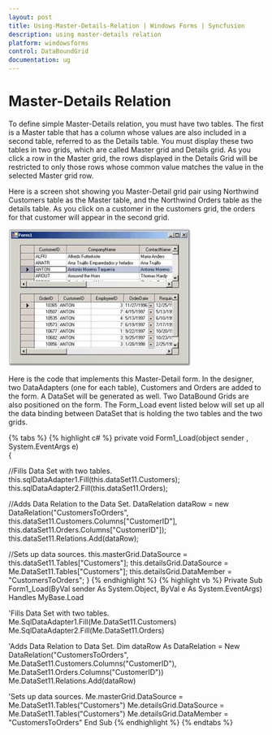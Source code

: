 ```yaml
---
layout: post
title: Using-Master-Details-Relation | Windows Forms | Syncfusion
description: using master-details relation
platform: windowsforms
control: DataBoundGrid
documentation: ug
---
```


# Master-Details Relation

To define simple Master-Details relation, you must have two tables. The first is a Master table that has a column whose values are also included in a second table, referred to as the Details table. You must display these two tables in two grids, which are called Master grid and Details grid. As you click a row in the Master grid, the rows displayed in the Details Grid will be restricted to only those rows whose common value matches the value in the selected Master grid row. 

Here is a screen shot showing you Master-Detail grid pair using Northwind Customers table as the Master table, and the Northwind Orders table as the details table. As you click on a customer in the customers grid, the orders for that customer will appear in the second grid.

![](Using-Master-Details-Relation_images/Using-Master-Details-Relation_img1.jpeg) 





Here is the code that implements this Master-Detail form. In the designer, two DataAdapters (one for each table), Customers and Orders are added to the form. A DataSet will be generated as well. Two DataBound Grids are also positioned on the form. The Form_Load event listed below will set up all the data binding between DataSet that is holding the two tables and the two grids. 

{% tabs %}
{% highlight c# %}
private void Form1_Load(object sender , System.EventArgs e)  
{

//Fills Data Set with two tables.
    this.sqlDataAdapter1.Fill(this.dataSet11.Customers);
    this.sqlDataAdapter2.Fill(this.dataSet11.Orders);

//Adds Data Relation to the Data Set.
    DataRelation dataRow  = new DataRelation("CustomersToOrders", this.dataSet11.Customers.Columns["CustomerID"],
    this.dataSet11.Orders.Columns["CustomerID"]);
    this.dataSet11.Relations.Add(dataRow);

//Sets up data sources.
    this.masterGrid.DataSource = this.dataSet11.Tables["Customers"];
    this.detailsGrid.DataSource = Me.DataSet11.Tables["Customers"];
    this.detailsGrid.DataMember = "CustomersToOrders";
}
{% endhighlight  %}
{% highlight vb %}
Private Sub Form1_Load(ByVal sender As System.Object, ByVal e As System.EventArgs) Handles MyBase.Load

'Fills Data Set with two tables.
Me.SqlDataAdapter1.Fill(Me.DataSet11.Customers)
Me.SqlDataAdapter2.Fill(Me.DataSet11.Orders)

'Adds Data Relation to Data Set.
Dim dataRow As DataRelation = New DataRelation("CustomersToOrders", Me.DataSet11.Customers.Columns("CustomerID"),
Me.DataSet11.Orders.Columns("CustomerID"))
Me.DataSet11.Relations.Add(dataRow)

'Sets up data sources.
Me.masterGrid.DataSource = Me.DataSet11.Tables("Customers")
Me.detailsGrid.DataSource = Me.DataSet11.Tables("Customers")
Me.detailsGrid.DataMember = "CustomersToOrders"
End Sub
{% endhighlight  %}
{% endtabs %}

